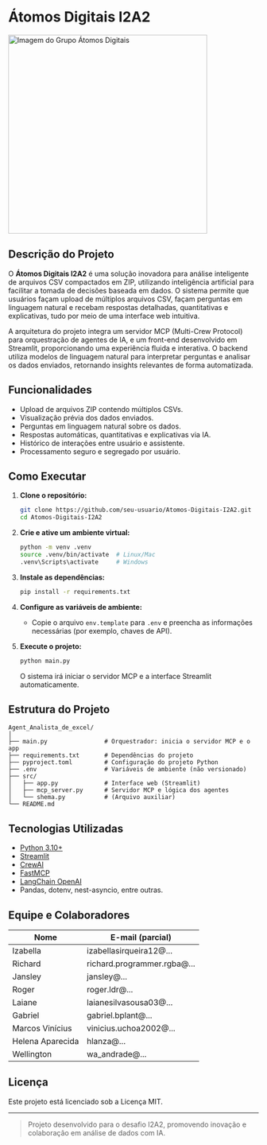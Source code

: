 # Átomos Digitais I2A2

<img src="https://github.com/user-attachments/assets/dee36576-8d9d-4c97-ba05-8d2e1b38275c" alt="Imagem do Grupo Átomos Digitais" width="400"/>

## Descrição do Projeto

O **Átomos Digitais I2A2** é uma solução inovadora para análise inteligente de arquivos CSV compactados em ZIP, utilizando inteligência artificial para facilitar a tomada de decisões baseada em dados. O sistema permite que usuários façam upload de múltiplos arquivos CSV, façam perguntas em linguagem natural e recebam respostas detalhadas, quantitativas e explicativas, tudo por meio de uma interface web intuitiva.

A arquitetura do projeto integra um servidor MCP (Multi-Crew Protocol) para orquestração de agentes de IA, e um front-end desenvolvido em Streamlit, proporcionando uma experiência fluida e interativa. O backend utiliza modelos de linguagem natural para interpretar perguntas e analisar os dados enviados, retornando insights relevantes de forma automatizada.

## Funcionalidades

- Upload de arquivos ZIP contendo múltiplos CSVs.
- Visualização prévia dos dados enviados.
- Perguntas em linguagem natural sobre os dados.
- Respostas automáticas, quantitativas e explicativas via IA.
- Histórico de interações entre usuário e assistente.
- Processamento seguro e segregado por usuário.

## Como Executar

1. **Clone o repositório:**
   ```sh
   git clone https://github.com/seu-usuario/Atomos-Digitais-I2A2.git
   cd Atomos-Digitais-I2A2
   ```

2. **Crie e ative um ambiente virtual:**
   ```sh
   python -m venv .venv
   source .venv/bin/activate  # Linux/Mac
   .venv\Scripts\activate     # Windows
   ```

3. **Instale as dependências:**
   ```sh
   pip install -r requirements.txt
   ```

4. **Configure as variáveis de ambiente:**
   - Copie o arquivo `env.template` para `.env` e preencha as informações necessárias (por exemplo, chaves de API).

5. **Execute o projeto:**
   ```sh
   python main.py
   ```
   O sistema irá iniciar o servidor MCP e a interface Streamlit automaticamente.

## Estrutura do Projeto

```
Agent_Analista_de_excel/
│
├── main.py                # Orquestrador: inicia o servidor MCP e o app 
├── requirements.txt       # Dependências do projeto
├── pyproject.toml         # Configuração do projeto Python
├── .env                   # Variáveis de ambiente (não versionado)
├── src/
│   ├── app.py             # Interface web (Streamlit)
│   ├── mcp_server.py      # Servidor MCP e lógica dos agentes
│   └── shema.py           # (Arquivo auxiliar)
└── README.md
```

## Tecnologias Utilizadas

- [Python 3.10+](https://www.python.org/)
- [Streamlit](https://streamlit.io/)
- [CrewAI](https://github.com/joaomdmoura/crewAI)
- [FastMCP](https://github.com/joaomdmoura/fastmcp)
- [LangChain OpenAI](https://github.com/langchain-ai/langchain)
- Pandas, dotenv, nest-asyncio, entre outras.

## Equipe e Colaboradores

| Nome              | E-mail (parcial)         |
|-------------------|-------------------------|
| Izabella          | izabellasirqueira12@... |
| Richard           | richard.programmer.rgba@... |
| Jansley           | jansley@...             |
| Roger             | roger.ldr@...           |
| Laiane            | laianesilvasousa03@...  |
| Gabriel           | gabriel.bplant@...      |
| Marcos Vinícius   | vinicius.uchoa2002@...  |
| Helena Aparecida  | hlanza@...              |
| Wellington        | wa_andrade@...          |

## Licença

Este projeto está licenciado sob a Licença MIT.

---

> Projeto desenvolvido para o desafio I2A2, promovendo inovação e colaboração em análise de dados com IA.

